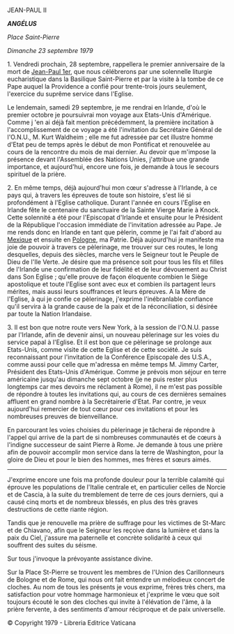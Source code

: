 JEAN-PAUL II

***ANGÉLUS***

*Place Saint-Pierre*

*Dimanche 23 septembre 1979*

1. Vendredi prochain, 28 septembre, rappellera le premier anniversaire de la mort de [Jean-Paul 1er](/content/john-paul-i/fr.html), que nous célébrerons par une solennelle liturgie eucharistique dans la Basilique Saint-Pierre et par la visite à la tombe de ce Pape auquel la Providence a confié pour trente-trois jours seulement, l'exercice du suprême service dans l'Eglise.

Le lendemain, samedi 29 septembre, je me rendrai en Irlande, d'où le premier octobre je poursuivrai mon voyage aux Etats-Unis d'Amérique. Comme j 'en ai déjà fait mention précédemment, la première incitation à l'accomplissement de ce voyage a été l'invitation du Secrétaire Général de l'O.N.U., M. Kurt Waldheim ; elle me fut adressée par cet illustre homme d'Etat peu de temps après le début de mon Pontificat et renouvelée au cours de la rencontre du mois de mai dernier. Au devoir que m'impose la présence devant l'Assemblée des Nations Unies, j'attribue une grande importance, et aujourd'hui, encore une fois, je demande à tous le secours spirituel de la prière.

2. En même temps, déjà aujourd'hui mon cœur s'adresse à l'Irlande, à ce pays qui, à travers les épreuves de toute son histoire, s'est lié si profondément à l'Eglise catholique. Durant l'année en cours l'Eglise en Irlande fête le centenaire du sanctuaire de la Sainte Vierge Marie à Knock. Cette solennité a été pour l'Episcopat d'Irlande et ensuite pour le Président de la République l'occasion immédiate de l'invitation adressée au Pape. Je me rends donc en Irlande en tant que pèlerin, comme je l'ai fait d'abord au [Mexique](/content/john-paul-ii/fr/travels/sub_index1979/trav_rep-dom-mexico-bahamas.html) et ensuite en [Pologne](/content/john-paul-ii/fr/travels/sub_index1979/trav_poland-1979.html), ma Patrie. Déjà aujourd'hui je manifeste ma joie de pouvoir à travers ce pèlerinage, me trouver sur ces routes, le long desquelles, depuis des siècles, marche vers le Seigneur tout le Peuple de Dieu de l'Ile Verte. Je désire que ma présence soit pour tous les fils et filles de l'Irlande une confirmation de leur fidélité et de leur dévouement au Christ dans Son Eglise ; qu'elle prouve de façon éloquente combien le Siège apostolique et toute l'Eglise sont avec eux et combien ils partagent leurs mérites, mais aussi leurs souffrances et leurs épreuves. A la Mère de l'Eglise, à qui je confie ce pèlerinage, j'exprime l'inébranlable confiance qu'il servira à la grande cause de la paix et de la réconciliation, si désirée par toute la Nation Irlandaise.

3. Il est bon que notre route vers New York, à la session de l'O.N.U. passe par l'Irlande, afin de devenir ainsi, un nouveau pèlerinage sur les voies du service papal à l'Eglise. Et il est bon que ce pèlerinage se prolonge aux Etats-Unis, comme visite de cette Eglise et de cette société. Je suis reconnaissant pour l'invitation de la Conférence Episcopale des U.S.A., comme aussi pour celle que m'adressa en même temps M. Jimmy Carter, Président des Etats-Unis d'Amérique. Comme je prévois mon séjour en terre américaine jusqu'au dimanche sept octobre (je ne puis rester plus longtemps car mes devoirs me réclament à Rome), il ne m'est pas possible de répondre à toutes les invitations qui, au cours de ces dernières semaines affluent en grand nombre à la Secrétairerie d'Etat. Par contre, je veux aujourd'hui remercier de tout cœur pour ces invitations et pour les nombreuses preuves de bienveillance.

En parcourant les voies choisies du pèlerinage je tâcherai de répondre à l'appel qui arrive de la part de si nombreuses communautés et de cœurs à l'indigne successeur de saint Pierre à Rome. Je demande à tous une prière afin de pouvoir accomplir mon service dans la terre de Washington, pour la gloire de Dieu et pour le bien des hommes, mes frères et sœurs aimés.

* * *

J'exprime encore une fois ma profonde douleur pour la terrible calamité qui éprouve les populations de l'Italie centrale et, en particulier celles de Norcie et de Cascia, à la suite du tremblement de terre de ces jours derniers, qui a causé cinq morts et de nombreux blessés, en plus des très graves destructions de cette riante région.

Tandis que je renouvelle ma prière de suffrage pour les victimes de St-Marc et de Chiavano, afin que le Seigneur les reçoive dans la lumière et dans la paix du Ciel, j'assure ma paternelle et concrète solidarité à ceux qui souffrent des suites du séisme.

Sur tous j'invoque la prévoyante assistance divine.

Sur la Place St-Pierre se trouvent les membres de l'Union des Carillonneurs de Bologne et de Rome, qui nous ont fait entendre un mélodieux concert de cloches. Au nom de tous les présents je vous exprime, frères très chers, ma satisfaction pour votre hommage harmonieux et j'exprime le vœu que soit toujours écouté le son des cloches qui invite à l'élévation de l'âme, à la prière fervente, à des sentiments d'amour réciproque et de paix universelle.

© Copyright 1979 - Libreria Editrice Vaticana